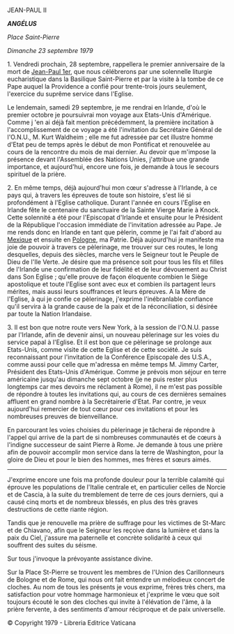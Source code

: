 JEAN-PAUL II

***ANGÉLUS***

*Place Saint-Pierre*

*Dimanche 23 septembre 1979*

1. Vendredi prochain, 28 septembre, rappellera le premier anniversaire de la mort de [Jean-Paul 1er](/content/john-paul-i/fr.html), que nous célébrerons par une solennelle liturgie eucharistique dans la Basilique Saint-Pierre et par la visite à la tombe de ce Pape auquel la Providence a confié pour trente-trois jours seulement, l'exercice du suprême service dans l'Eglise.

Le lendemain, samedi 29 septembre, je me rendrai en Irlande, d'où le premier octobre je poursuivrai mon voyage aux Etats-Unis d'Amérique. Comme j 'en ai déjà fait mention précédemment, la première incitation à l'accomplissement de ce voyage a été l'invitation du Secrétaire Général de l'O.N.U., M. Kurt Waldheim ; elle me fut adressée par cet illustre homme d'Etat peu de temps après le début de mon Pontificat et renouvelée au cours de la rencontre du mois de mai dernier. Au devoir que m'impose la présence devant l'Assemblée des Nations Unies, j'attribue une grande importance, et aujourd'hui, encore une fois, je demande à tous le secours spirituel de la prière.

2. En même temps, déjà aujourd'hui mon cœur s'adresse à l'Irlande, à ce pays qui, à travers les épreuves de toute son histoire, s'est lié si profondément à l'Eglise catholique. Durant l'année en cours l'Eglise en Irlande fête le centenaire du sanctuaire de la Sainte Vierge Marie à Knock. Cette solennité a été pour l'Episcopat d'Irlande et ensuite pour le Président de la République l'occasion immédiate de l'invitation adressée au Pape. Je me rends donc en Irlande en tant que pèlerin, comme je l'ai fait d'abord au [Mexique](/content/john-paul-ii/fr/travels/sub_index1979/trav_rep-dom-mexico-bahamas.html) et ensuite en [Pologne](/content/john-paul-ii/fr/travels/sub_index1979/trav_poland-1979.html), ma Patrie. Déjà aujourd'hui je manifeste ma joie de pouvoir à travers ce pèlerinage, me trouver sur ces routes, le long desquelles, depuis des siècles, marche vers le Seigneur tout le Peuple de Dieu de l'Ile Verte. Je désire que ma présence soit pour tous les fils et filles de l'Irlande une confirmation de leur fidélité et de leur dévouement au Christ dans Son Eglise ; qu'elle prouve de façon éloquente combien le Siège apostolique et toute l'Eglise sont avec eux et combien ils partagent leurs mérites, mais aussi leurs souffrances et leurs épreuves. A la Mère de l'Eglise, à qui je confie ce pèlerinage, j'exprime l'inébranlable confiance qu'il servira à la grande cause de la paix et de la réconciliation, si désirée par toute la Nation Irlandaise.

3. Il est bon que notre route vers New York, à la session de l'O.N.U. passe par l'Irlande, afin de devenir ainsi, un nouveau pèlerinage sur les voies du service papal à l'Eglise. Et il est bon que ce pèlerinage se prolonge aux Etats-Unis, comme visite de cette Eglise et de cette société. Je suis reconnaissant pour l'invitation de la Conférence Episcopale des U.S.A., comme aussi pour celle que m'adressa en même temps M. Jimmy Carter, Président des Etats-Unis d'Amérique. Comme je prévois mon séjour en terre américaine jusqu'au dimanche sept octobre (je ne puis rester plus longtemps car mes devoirs me réclament à Rome), il ne m'est pas possible de répondre à toutes les invitations qui, au cours de ces dernières semaines affluent en grand nombre à la Secrétairerie d'Etat. Par contre, je veux aujourd'hui remercier de tout cœur pour ces invitations et pour les nombreuses preuves de bienveillance.

En parcourant les voies choisies du pèlerinage je tâcherai de répondre à l'appel qui arrive de la part de si nombreuses communautés et de cœurs à l'indigne successeur de saint Pierre à Rome. Je demande à tous une prière afin de pouvoir accomplir mon service dans la terre de Washington, pour la gloire de Dieu et pour le bien des hommes, mes frères et sœurs aimés.

* * *

J'exprime encore une fois ma profonde douleur pour la terrible calamité qui éprouve les populations de l'Italie centrale et, en particulier celles de Norcie et de Cascia, à la suite du tremblement de terre de ces jours derniers, qui a causé cinq morts et de nombreux blessés, en plus des très graves destructions de cette riante région.

Tandis que je renouvelle ma prière de suffrage pour les victimes de St-Marc et de Chiavano, afin que le Seigneur les reçoive dans la lumière et dans la paix du Ciel, j'assure ma paternelle et concrète solidarité à ceux qui souffrent des suites du séisme.

Sur tous j'invoque la prévoyante assistance divine.

Sur la Place St-Pierre se trouvent les membres de l'Union des Carillonneurs de Bologne et de Rome, qui nous ont fait entendre un mélodieux concert de cloches. Au nom de tous les présents je vous exprime, frères très chers, ma satisfaction pour votre hommage harmonieux et j'exprime le vœu que soit toujours écouté le son des cloches qui invite à l'élévation de l'âme, à la prière fervente, à des sentiments d'amour réciproque et de paix universelle.

© Copyright 1979 - Libreria Editrice Vaticana